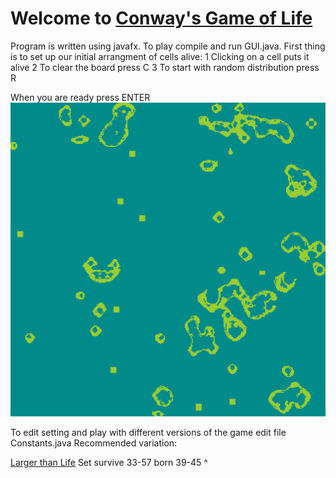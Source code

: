 # Welcome to [Conway's Game of Life](https://en.wikipedia.org/wiki/Conway%27s_Game_of_Life)
Program is written using javafx. To play compile and run GUI.java. 
First thing is to set up our initial arrangment of cells alive:
 1 Clicking on a cell puts it alive
 2 To clear the board press C
 3 To start with random distribution press R

 When you are ready press ENTER
![GitHub Logo](/photo.png)

 To edit setting and play with different versions of the game edit file Constants.java
 Recommended variation:
 
 [Larger than Life](https://conwaylife.com/wiki/Larger_than_Life) 
 Set survive 33-57 born 39-45 ^
 
 

